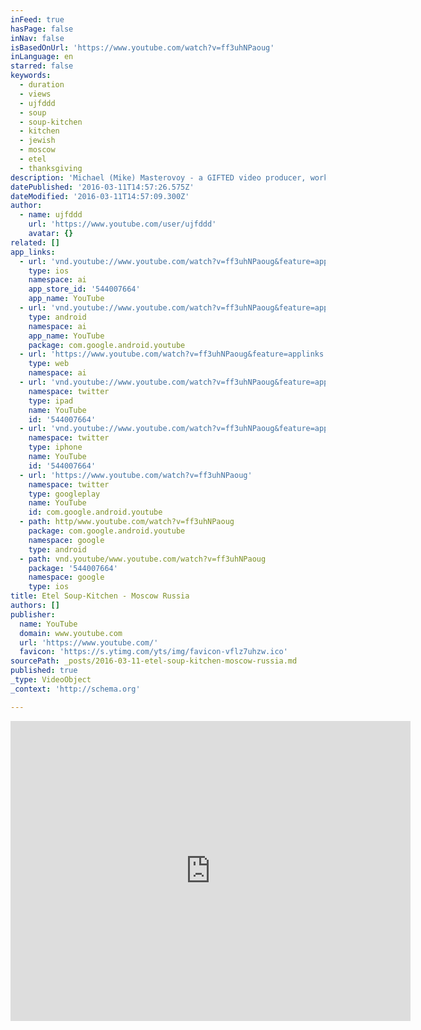 ```yaml
---
inFeed: true
hasPage: false
inNav: false
isBasedOnUrl: 'https://www.youtube.com/watch?v=ff3uhNPaoug'
inLanguage: en
starred: false
keywords:
  - duration
  - views
  - ujfddd
  - soup
  - soup-kitchen
  - kitchen
  - jewish
  - moscow
  - etel
  - thanksgiving
description: 'Michael (Mike) Masterovoy - a GIFTED video producer, worked with me on several video productions in over 13 years. Here is one video Mike produced for Etel, a Jewish soup-kitchen in Moscow. Supported primarily by JDC (The American Jewish Joint Distribution) this amazing soup-kitchen provides food, a place to be and medical support to hundreds throughout Moscow.'
datePublished: '2016-03-11T14:57:26.575Z'
dateModified: '2016-03-11T14:57:09.300Z'
author:
  - name: ujfddd
    url: 'https://www.youtube.com/user/ujfddd'
    avatar: {}
related: []
app_links:
  - url: 'vnd.youtube://www.youtube.com/watch?v=ff3uhNPaoug&feature=applinks'
    type: ios
    namespace: ai
    app_store_id: '544007664'
    app_name: YouTube
  - url: 'vnd.youtube://www.youtube.com/watch?v=ff3uhNPaoug&feature=applinks'
    type: android
    namespace: ai
    app_name: YouTube
    package: com.google.android.youtube
  - url: 'https://www.youtube.com/watch?v=ff3uhNPaoug&feature=applinks'
    type: web
    namespace: ai
  - url: 'vnd.youtube://www.youtube.com/watch?v=ff3uhNPaoug&feature=applinks'
    namespace: twitter
    type: ipad
    name: YouTube
    id: '544007664'
  - url: 'vnd.youtube://www.youtube.com/watch?v=ff3uhNPaoug&feature=applinks'
    namespace: twitter
    type: iphone
    name: YouTube
    id: '544007664'
  - url: 'https://www.youtube.com/watch?v=ff3uhNPaoug'
    namespace: twitter
    type: googleplay
    name: YouTube
    id: com.google.android.youtube
  - path: http/www.youtube.com/watch?v=ff3uhNPaoug
    package: com.google.android.youtube
    namespace: google
    type: android
  - path: vnd.youtube/www.youtube.com/watch?v=ff3uhNPaoug
    package: '544007664'
    namespace: google
    type: ios
title: Etel Soup-Kitchen - Moscow Russia
authors: []
publisher:
  name: YouTube
  domain: www.youtube.com
  url: 'https://www.youtube.com/'
  favicon: 'https://s.ytimg.com/yts/img/favicon-vflz7uhzw.ico'
sourcePath: _posts/2016-03-11-etel-soup-kitchen-moscow-russia.md
published: true
_type: VideoObject
_context: 'http://schema.org'

---
```

<iframe src="https://cdn.embedly.com/widgets/media.html?src=https%3A%2F%2Fwww.youtube.com%2Fembed%2Fff3uhNPaoug%3Ffeature%3Doembed&amp;url=https%3A%2F%2Fwww.youtube.com%2Fwatch%3Fv%3Dff3uhNPaoug&amp;image=https%3A%2F%2Fi.ytimg.com%2Fvi%2Fff3uhNPaoug%2Fhqdefault.jpg&amp;key=b7d04c9b404c499eba89ee7072e1c4f7&amp;type=text%2Fhtml&amp;schema=youtube" width="640" height="480" scrolling="no" frameborder="0" allowfullscreen="allowfullscreen" style=""></iframe>